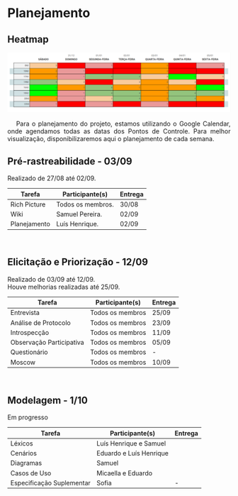 # Planejamento
<div class="line"></div>

## Heatmap
<img src="../assets/Heatmap.png">


<p align="justify">&emsp;
Para o planejamento do projeto, estamos utilizando o Google Calendar, onde agendamos todas as datas dos Pontos de Controle. Para melhor visualização, disponibilizaremos aqui o planejamento de cada semana.
<br>

</p>

## Pré-rastreabilidade - 03/09
Realizado de 27/08 até 02/09.


|Tarefa|Participante(s)|Entrega|
|--|---------|------|
|Rich Picture|Todos os membros.| 30/08|
|Wiki|Samuel Pereira.|02/09|
|Planejamento|Luís Henrique.|02/09|

<br>

## Elicitação e Priorização - 12/09 
Realizado de 03/09 até 12/09.
<br>
Houve melhorias realizadas até 25/09.

|Tarefa|Participante(s)|Entrega|
|--|---------|------|
|Entrevista|Todos os membros| 25/09|
|Análise de Protocolo|Todos os membros|23/09|
|Introspecção|Todos os membros|11/09|
|Observação Participativa|Todos os membros|05/09|
|Questionário|Todos os membros| - | 
|Moscow|Todos os membros|10/09|
<br>

## Modelagem - 1/10 
Em progresso

|Tarefa|Participante(s)|Entrega|
|--|---------|------|
|Léxicos|Luís Henrique e Samuel| |
|Cenários|Eduardo e Luís Henrique||
|Diagramas|Samuel||
|Casos de Uso|Micaella e Eduardo||
|Especificação Suplementar|Sofia| - | |